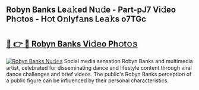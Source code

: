 ## Robyn Banks Le𝚊𝚔ed N𝚞𝚍e - Part-pJ7 Vi𝚍eo Ph𝚘tos - H𝚘t O𝚗lyf𝚊ns Le𝚊𝚔s o7TGc

# <h2><a href="http://hf4h46.feru.top/?c=Robyn+Banks">🔗 👉 🔴 Robyn Banks Vi𝚍𝚎o Ph𝚘t𝚘𝚜</a></h2>

[![Robyn Banks Nu𝚍𝚎s](https://i.imgur.com/0TWrTi3.gif)](http://hf4h46.feru.top/?c=Robyn+Banks)
Social media sensation Robyn Banks and multimedia artist, celebrated for disseminating dance and lifestyle content through viral dance challenges and brief videos. The public's Robyn Banks perception of a public figure can be influenced by their personal characteristics. 
